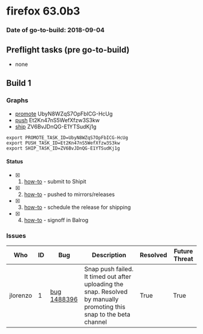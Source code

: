 # firefox 63.0b3

### Date of go-to-build: 2018-09-04

## Preflight tasks (pre go-to-build)
- none

## Build 1  

### Graphs
* [promote](https://tools.taskcluster.net/push-inspector/#/UbyN8WZqS7OpFbICG-HcUg) UbyN8WZqS7OpFbICG-HcUg
* [push](https://tools.taskcluster.net/push-inspector/#/Et2Kn47nS5WefXfzw3S3kw) Et2Kn47nS5WefXfzw3S3kw
* [ship](https://tools.taskcluster.net/push-inspector/#/ZV6BvJDnQG-E1YTSudKj1g) ZV6BvJDnQG-E1YTSudKj1g
```
export PROMOTE_TASK_ID=UbyN8WZqS7OpFbICG-HcUg
export PUSH_TASK_ID=Et2Kn47nS5WefXfzw3S3kw
export SHIP_TASK_ID=ZV6BvJDnQG-E1YTSudKj1g
```


#### Status
- [x] 1.  [how-to](https://wiki.mozilla.org/Release:Release_Automation_on_Mercurial:Starting_a_Release#Submit_to_Ship_It)  - submit to Shipit
- [x] 2.  [how-to](https://github.com/mozilla-releng/releasewarrior-2.0/blob/master/docs/release-promotion/desktop/howto.md#push-artifacts-to-releases-directory)  - pushed to mirrors/releases
- [x] 3.  [how-to](https://github.com/mozilla-releng/releasewarrior-2.0/blob/master/docs/release-promotion/desktop/howto.md#ship-the-release)  - schedule the release for shipping
- [x] 4.  [how-to](https://github.com/mozilla-releng/releasewarrior-2.0/blob/master/docs/release-promotion/desktop/howto.md#obtain-sign-offs-for-changes)  - signoff in Balrog

### Issues
| Who                 | ID               | Bug                                                                 | Description                | Resolved                | Future Threat                |
| ------------------- | ---------------- | ------------------------------------------------------------------- | -------------------------- | ----------------------- | ---------------------------- |
| jlorenzo  | 1 | [bug 1488396](https://bugzil.la/1488396)        | Snap push failed. It timed out after uploading the snap. Resolved by manually promoting this snap to the beta channel  | True | True |


